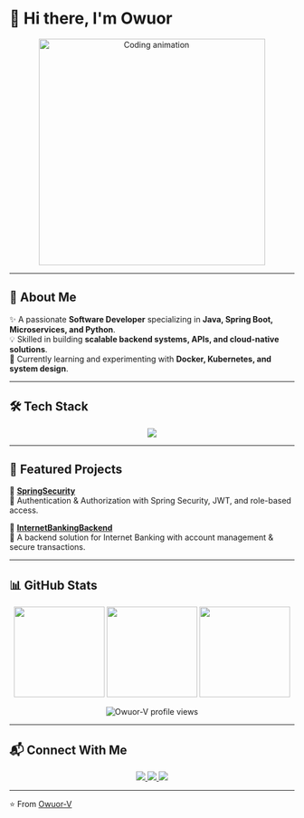 # 👋 Hi there, I'm Owuor  

<p align="center">
  <img src="https://media.giphy.com/media/qgQUggAC3Pfv687qPC/giphy.gif" width="400px" alt="Coding animation"/>
</p>

---

## 🚀 About Me  

✨ A passionate <strong>Software Developer</strong> specializing in <strong>Java, Spring Boot, Microservices, and Python</strong>.  
💡 Skilled in building **scalable backend systems, APIs, and cloud-native solutions**.  
🌱 Currently learning and experimenting with **Docker, Kubernetes, and system design**.  

---

## 🛠️ Tech Stack  

<p align="center">
  <img src="https://skillicons.dev/icons?i=java,spring,python,mysql,docker,kubernetes,redis,git,github" />
</p>

---

## 📂 Featured Projects  

🔹 [**SpringSecurity**](https://github.com/Owuor-V/SpringSecurity)  
🔸 Authentication & Authorization with Spring Security, JWT, and role-based access.  

🔹 [**InternetBankingBackend**](https://github.com/Owuor-V/InternetBankingBackend)  
🔸 A backend solution for Internet Banking with account management & secure transactions.  

---

## 📊 GitHub Stats  

<p align="center">
  <img src="https://github-readme-stats.vercel.app/api?username=Owuor-V&show_icons=true&theme=tokyonight&count_private=true&cache_seconds=7200" height="160px"/>
  <img src="https://github-readme-stats.vercel.app/api/top-langs/?username=Owuor-V&layout=compact&theme=tokyonight&cache_seconds=7200" height="160px"/>
  <img src="https://github-readme-streak-stats.herokuapp.com?user=Owuor-V&theme=tokyonight" height="160px"/>
</p>

<p align="center">
  <img src="https://komarev.com/ghpvc/?username=Owuor-V&label=Profile%20views&color=blue&style=for-the-badge" alt="Owuor-V profile views"/>
</p>


---

## 📬 Connect With Me  

<p align="center">
  <a href="https://www.linkedin.com/in/victor-owuor" target="_blank">
    <img src="https://img.shields.io/badge/LinkedIn-0077B5?style=for-the-badge&logo=linkedin&logoColor=white"/>
  </a>
  <a href="mailto:owuorvictorouma@example.com">
    <img src="https://img.shields.io/badge/Email-D14836?style=for-the-badge&logo=gmail&logoColor=white"/>
  </a>
  <a href="https://x.com/O65346696Owuor" target="_blank">
    <img src="https://img.shields.io/badge/Twitter-1DA1F2?style=for-the-badge&logo=twitter&logoColor=white"/>
  </a>
</p>

---

⭐️ From [Owuor-V](https://github.com/Owuor-V)
